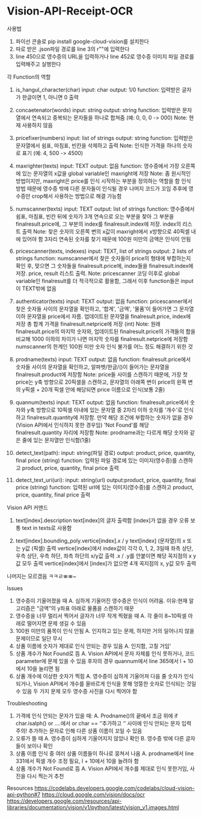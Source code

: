 # Vision-API-Receipt-OCR

사용법

1. 파이선 콘솔로 pip install google-cloud-vision를 설치한다
2. 따로 받은 .json파일 경로를 line 3의 r""에 입력한다
3. line 450으로 영수증의 URL을 입력하거나 line 452로 영수증 이미지 파일 경로를 입력해주고 실행한다


각 Function의 역할

1. is_hangul_character(char)
  input: char
  output: 1/0
  function: 입력받은 글자가 한글이면 1, 아니면 0 출력

2. concaetenator(words)
  input: string
  output: string
  function: 입력받은 문자열에서 연속되고 중복되는 문자들을 하나로 합쳐줌 (예: 0, 0, 0 -> 000)
  Note: 현재 사용하지 않음

3. pricefixer(numbers)
  input: list of strings
  output: string
  function: 입력받은 문자열에서 쉼표, 마침표, 빈칸을 삭제하고 출력
  Note: 인식한 가격을 하나의 숫자로 표기 (예: 4, 500 -> 4500)

4. maxrighter(texts)
  input: TEXT
  output: 없음
  function: 영수증에서 가장 오른쪽에 있는 문자열의 x값을 global variable인 maxright에 저장
  Note: 좀 원시적인 방법이지만, maxright은 price를 인식 시작하는 부분을 정의하는 역할을 함
        인식 방법 때문에 영수증 밖에 다른 문자들이 인식될 경우 나머지 코드가 꼬임
        추후에 영수증만 crop해서 사용하는 방법으로 해결 가능함
  
5. numscanner(texts)
  input: TEXT
  output: list of strings
  function: 영수증에서 쉼표, 마침표, 빈칸 뒤에 숫자가 3개 연속으로 오는 부분을 찾아 그 부분을 finalresult.price에, 그 부분의 index를 finalresult.index에 저장. index의 리스트 출력
  Note: 찾은 숫자의 오른쪽 변의 x값이 maxright에서 x방향으로 40픽셀 내에 있어야 함
        3자리 연속된 숫자를 찾기 때문에 100원 미만의 금액은 인식이 안됨
  
6. pricescanner(texts, indexes)
  input: TEXT, list of strings
  output: 2 lists of strings
  function: numscanner에서 찾은 숫자들이 price의 형태에 부합하는지 확인 후, 맞으면 그 숫자들을 finalresult.price에, index들을 finalresult.index에 저장. price, result 리스트 출력.
  Note: pricescanner 코딩 이후로 global variable인 finalresult를 더 적극적으로 활용함, 그래서 이후 function들은 input이 TEXT밖에 없음


7. authenticator(texts)
  input: TEXT
  output: 없음
  function: pricescanner에서 찾은 숫자들 사이의 문자열을 확인하고, '합계', '금액', '물품'이 들어가면 그 문자열 이하 문자열을 price에서 자름. 
            업데이트된 문자열을 finalresult.price, index에 저장
            총 합계 가격을 finalresult.netprice에 저장 (int)
  Note: 원래 finalresult.price의 마지막 숫자와, 업데이트된 finalresult.price의 가격들의 합을 비교해 1000 이하의 차이가 나면 마지막 숫자를 finalresult.netprice에 저장함
        numscanner의 한계인 100원 미만 숫자 인식 불가를 어느 정도 해결하기 위한 것
        
8. prodname(texts)
  input: TEXT
  output: 없음
  function: finalresult.price에서 숫자들 사이의 문자열을 확인하고, 알파벳/한글/()이 들어가는 문자열을 finalresult.product에 저장함
  Note: price들 사이를 스캔하기 때문에, 가장 첫 price는 y축 방향으로 20픽셀을 스캔하고, 문자열의 아래쪽 변이 price의 왼쪽 변의 y픽셀 + 20개 픽셀 안에 해당되면 price 이름으로 인식(보통 2줄)
  
9. quannum(texts)
  input: TEXT
  output: 없음
  function: finalresult.price에서 숫자와 y축 방향으로 10픽셀 이내에 있는 문자열 중 2자리 이하 숫자를 '개수'로 인식하고 finalresult.quantity에 저장함.
            만약 해당 조건에 부합하는 숫자가 없을 경우 (Vision API에서 인식하지 못한 경우임) 'Not Found'를 해당 finalresult.quantity 자리에 저장함
  Note: prodname과는 다르게 해당 숫자와 같은 줄에 있는 문자열만 인식함(1줄)
  
10. detect_text(path):
  input: string(파일 경로)
  output: product, price, quantity, final price (string)
  function: 입력된 파일 경로에 있는 이미지(영수증)를 스캔하고 product, price, quantity, final price 출력
  
11. detect_text_uri(uri):
  input: string(url)
  output:product, price, quantity, final price (string)
  function: 입력된 url에 있는 이미지(영수증)를 스캔하고 product, price, quantity, final price 출력
  

Vision API 커맨드

1. text[index].description
  text[index]의 글자 출력함
  [index]가 없을 경우 오류
  보통 text in texts로 사용함

2. text[index].bounding_poly.vertice[index].x / y
  text[index] (문자열)의 x 또는 y값 (픽셀) 출력
  vertice[index]에서 index값이 각각 0, 1, 2, 3일때 좌측 상단, 우측 상단, 우측 하단, 좌측 하단의 x/y값 출력
  .x / .y를 안붙이면 해당 꼭지점의 x y값 모두 출력
  vertice[index]에서 [index]가 없으면 4개 꼭지점의 x, y값 모두 출력
  
나머지는 모르겠음 ㅋㅋㄹㅃㅃ~



Issues

1)	영수증이 기울어졌을 때
  A.	심하게 기울어진 영수증은 인식이 어려움. 
  이유:현재 알고리즘은 “금액”의 y좌표 아래로 물품을 스캔하기 때문
2)	영수증을 너무 멀리서 찍어서 글자가 너무 작게 찍혔을 때
  A.	각 줄이 8~10픽셀 아래로 떨어지면 문제 생길 수 있음
3)	100원 미만의 품목이 인식 안됨
  A.	인지하고 있는 문제, 하지만 거의 일어나지 않을 문제이므로 일단 무시
4)	상품 이름에 숫자가 제대로 인식 안되는 경우 있음
  A.	인지함, 고칠 거임’
5)	상품 개수가 Not Found로 뜸
  A.	Vision API에서 문자 자체를 인식 못하거나, 코드 parameter에 문제 있을 수 있음
    	후자의 경우 quannum에서 line 365에서 l + 10에서 10을 늘리면 됨
6)	상품 개수에 이상한 숫자가 찍힘
  A.	영수증이 심하게 기울어져 다음 줄 숫자가 인식되거나, Vision API에서 개수를 올바르게 인식을 못해 엉뚱한 숫자로 인식되는 것일 수 있음
    	두 가지 문제 모두 영수증 사진을 다시 찍어야 함


Troubleshooting

1)	가격에 인식 안되는 문자가 있을 때:
  A.	Prodname()의 끝에서 조금 위에 if char.isalph() or ….에서 or char == ‘’추가하고 ‘’ 사이에 인식 안되는 문자 입력
    	주의! 추가하는 문자로 인해 다른 상품 이름이 꼬일 수 있음
2)	오류가 뜰 때
  A.	영수증이 심하게 기울어지지 않았나 확인
  B.	영수증 밖에 다른 글자들이 보이나 확인
3)	상품 이름 인식 중 여러 상품 이름들이 하나로 뭉쳐서 나옴
  A.	prodname에서 line 331에서 픽셀 개수 조정 필요, l + 10에서 10을 늘려야 함
4)	상품 개수가 Not Found로 뜸
  A.	Vision API에서 개수를 제대로 인식 못한거임, 사진을 다시 찍는거 추천
  
  
Resources
https://codelabs.developers.google.com/codelabs/cloud-vision-api-python#7
https://cloud.google.com/vision/docs/ocr
https://developers.google.com/resources/api-libraries/documentation/vision/v1/python/latest/vision_v1.images.html
